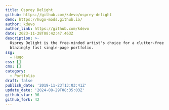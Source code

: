 ```yaml
---
title: Osprey Delight
github: https://github.com/kdevo/osprey-delight
demo: https://hugo-mods.github.io/
author: kdevo
author_link: https://github.com/kdevo
date: 2023-11-28T08:42:47.463Z
description: >-
  Osprey Delight is the free-minded artist's choice for a clutter-free and
  blazingly fast single-page portfolio.
ssg:
  - Hugo
css: []
cms: []
category:
  - Portfolio
draft: false
publish_date: '2019-11-23T13:03:41Z'
update_date: '2024-08-29T08:35:03Z'
github_star: 96
github_fork: 42
---
```


